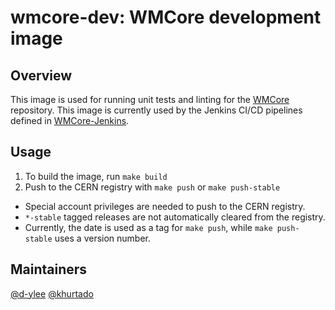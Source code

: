 # wmcore-dev: WMCore development image

## Overview
This image is used for running unit tests and linting for the [WMCore](https://github.com/dmwm/WMCore) repository. This image is currently used by the Jenkins CI/CD pipelines defined in [WMCore-Jenkins](https://github.com/dmwm/WMCore-Jenkins).

## Usage
1. To build the image, run `make build`
2. Push to the CERN registry with `make push` or `make push-stable`
  * Special account privileges are needed to push to the CERN registry.
  * `*-stable` tagged releases are not automatically cleared from the registry.
  * Currently, the date is used as a tag for `make push`, while `make push-stable` uses a version number.

## Maintainers
[@d-ylee](https://github.com/d-ylee)
[@khurtado](https://github.com/khurtado)
